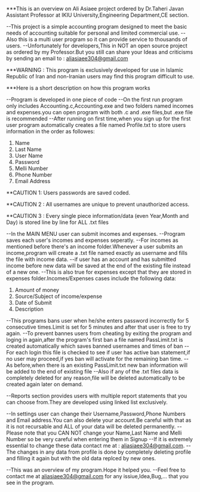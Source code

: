 ***This is an overview on Ali Asiaee project ordered by Dr.Taheri Javan Assistant Professor at IKIU University,Engineering Department,CE section.


--This project is a simple accounting program designed to meet the basic needs of accounting suitable for personal and limited commercial use.
--Also this is a multi user program so it can provide service to thousands of users.
--Unfortunately for developers,This in NOT an open source project as ordered by my Professor.But you still can share your Ideas and criticisms
by sending an email to : aliasiaee304@gmail.com

***WARNING : This program is exclusively developed for use in Islamic Republic of Iran and non-Iranian users may find this program difficult to use.

***Here is a short description on how this program works

--Program is developed in one piece of code
--On the first run program only includes Accounting.c,Accounting.exe and two folders named incomes and expenses.you can open program with both .c and .exe files,but .exe file is recommended
--After running on first time,when you sign up for the first user program automatically creates a file named Profile.txt to store users information in the order as followes:

1. Name
2. Last Name
3. User Name
4. Password
5. Melli Number
6. Phone Number
7. Email Address

**CAUTION 1: Users passwords are saved coded. 

**CAUTION 2 : All usernames are unique to prevent unauthorized access.

**CAUTION 3 : Every single piece information/data (even Year,Month and Day) is stored line by line for ALL .txt files 

--In the MAIN MENU user can submit incomes and expenses.
--Program saves each user's incomes and expenses seperatly.
--For incomes as mentioned before there's an income folder.Whenever a user submits an income,program will create a .txt file named exactly as username and fills the file with income data.
--if user has an account and has submitted income before new data will be saved at the end of the existing file instead of a new one.
--This is also true for expenses except that they are stored in expenses folder.Incomes/Expenses cases include the following data:

1. Amount of money
2. Source/Subject of income/expense
3. Date of Submit
4. Description

--This programs bans user when he/she enters password incorrectly for 5 consecutive times.Limit is set for 5 minutes and after that user is free to try again.
--To prevent bannes users from cheating by exiting the program and loging in again,after the program's first ban a file named PassLimit.txt is created automatically which saves banned usernames and times of ban
--For each login this file is checked to see if user has active ban statement,if no user may proceed,if yes ban will activate for the remaining ban time.
--As before,when there is an existing PassLimit.txt new ban information will be added to the end of existing file
--Also if any of the .txt files data is completely deleted for any reason,file will be deleted automatically to be created again later on demand.


--Reports section provides users with multiple report statements that you can choose from.They are developed using linked list exclusively.


--In settings user can change their Username,Password,Phone Numbers and Email address.You can also delete your account.Be careful with that as it is not recursable and ALL of
your data will be deleted permanently.
--Please note that you CAN NOT change your Name,Last Name and Melli Number so be very careful when entering them in Signup
--If it is extremely essential to change these data contact me at : aliasiaee304@gmail.com.
--The changes in any data from profile is done by completely deleting profile and filling it again but with the old data replced by new ones.

--This was an overview of my program.Hope it helped you.
--Feel free to contact me at aliasiaee304@gmail.com for any issiue,Idea,Bug,... that you see in the program.
